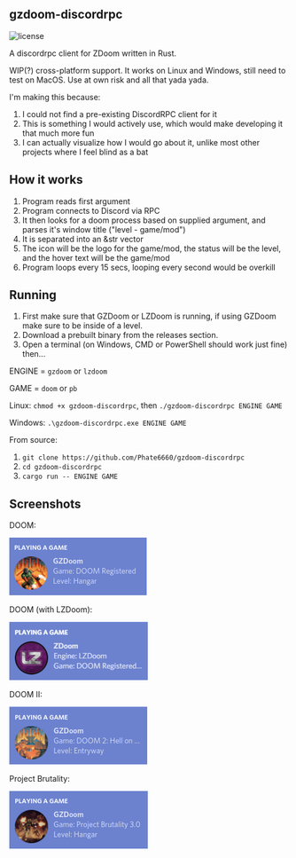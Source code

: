 ## gzdoom-discordrpc

![license](https://img.shields.io/badge/license-public%20domain-green)

A discordrpc client for ZDoom written in Rust.

WIP(?) cross-platform support. It works on Linux and Windows, still need to test on MacOS. Use at own risk and all that yada yada.

I'm making this because:

1. I could not find a pre-existing DiscordRPC client for it
2. This is something I would actively use, which would make developing it that much more fun
3. I can actually visualize how I would go about it, unlike most other projects where I feel blind as a bat

## How it works

1. Program reads first argument
2. Program connects to Discord via RPC
3. It then looks for a doom process based on supplied argument, and parses it's window title ("level - game/mod")
4. It is separated into an &str vector
5. The icon will be the logo for the game/mod, the status will be the level, and the hover text will be the game/mod
6. Program loops every 15 secs, looping every second would be overkill

## Running

1. First make sure that GZDoom or LZDoom is running, if using GZDoom make sure to be inside of a level.
2. Download a prebuilt binary from the releases section.
3. Open a terminal (on Windows, CMD or PowerShell should work just fine) then...

ENGINE = `gzdoom` or `lzdoom`

GAME = `doom` or `pb`

Linux: `chmod +x gzdoom-discordrpc`, then `./gzdoom-discordrpc ENGINE GAME`

Windows: `.\gzdoom-discordrpc.exe ENGINE GAME`

From source:
1. `git clone https://github.com/Phate6660/gzdoom-discordrpc`
2. `cd gzdoom-discordrpc`
3. `cargo run -- ENGINE GAME`

## Screenshots

DOOM:

![DOOM](images/doom.png?raw=true "DOOM")

DOOM (with LZDoom):

![DOOM](images/doom_lz.png?raw=true "DOOM (with LZDoom)")

DOOM II:

![DOOM II](images/doom_ii.png?raw=true "DOOM II")

Project Brutality:

![Project Brutality](images/pb.png?raw=true "Project Brutality")
